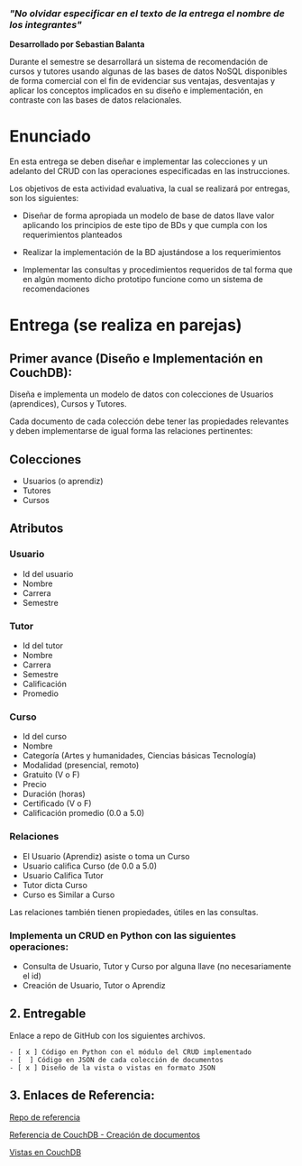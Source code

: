 ### *"No olvidar especificar en el texto de la entrega el nombre de los integrantes"*
**Desarrollado por Sebastian Balanta**

Durante el semestre se desarrollará un sistema de recomendación de cursos y tutores usando algunas de las bases de datos NoSQL disponibles de forma comercial con el fin de evidenciar sus ventajas, desventajas y aplicar los conceptos implicados en su diseño e implementación, en contraste con las bases de datos relacionales.

# Enunciado

En esta entrega se deben diseñar e implementar las colecciones y un adelanto del CRUD con las operaciones especificadas en las instrucciones.

Los objetivos de esta actividad evaluativa, la cual se realizará por entregas, son los siguientes:

- Diseñar de forma apropiada un modelo de base de datos llave valor aplicando los principios de este tipo de BDs y que cumpla con los requerimientos planteados

- Realizar la implementación de la BD ajustándose a los requerimientos

- Implementar las consultas y procedimientos requeridos de tal forma que en algún momento dicho prototipo funcione como un sistema de recomendaciones

# Entrega (se realiza en parejas)

## Primer avance (Diseño e Implementación en CouchDB): 

Diseña e implementa un modelo de datos con colecciones de Usuarios (aprendices), Cursos y Tutores. 

Cada documento de cada colección debe tener las propiedades relevantes y deben implementarse de igual forma las relaciones pertinentes:

## Colecciones
- Usuarios (o aprendiz)
- Tutores
- Cursos
## Atributos

### Usuario
- Id del usuario
- Nombre
- Carrera
- Semestre
  
### Tutor
- Id del tutor
- Nombre
- Carrera
- Semestre
- Calificación 
- Promedio

### Curso
  - Id del curso
  - Nombre
  - Categoría (Artes y humanidades, Ciencias básicas Tecnología)
  - Modalidad (presencial, remoto)
  - Gratuito (V o F)
  - Precio
  - Duración (horas)
  - Certificado (V o F)
  - Calificación promedio (0.0 a 5.0)

### Relaciones
  - El Usuario (Aprendiz) asiste o toma un Curso
  - Usuario califica Curso (de 0.0 a 5.0)
  - Usuario Califica Tutor
  - Tutor dicta Curso
  - Curso es Similar a Curso
  
Las relaciones también tienen propiedades, útiles en las consultas.

### Implementa un CRUD en Python con las siguientes operaciones:

- Consulta de Usuario, Tutor y Curso por alguna llave (no necesariamente el id)
- Creación de Usuario, Tutor o Aprendiz

## 2. Entregable 

Enlace a repo de GitHub con los siguientes archivos.

    - [ x ] Código en Python con el módulo del CRUD implementado
    - [  ] Código en JSON de cada colección de documentos
    - [ x ] Diseño de la vista o vistas en formato JSON




## 3. Enlaces de Referencia:

[Repo de referencia](https://github.com/dfloaizab/NonRelationalDBs/tree/main/Unit2_Material)

[Referencia de CouchDB - Creación de documentos](https://docs.couchdb.org/en/stable/ddocs/ddocs.html#creation-and-structure)

[Vistas en CouchDB](https://docs.couchdb.org/en/stable/ddocs/views/intro.html)